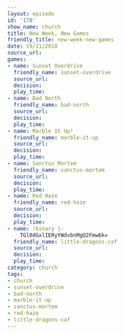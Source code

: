 ```yaml
---
layout: episode
id: '178'
show_name: church
title: New Week, New Games
friendly_title: new-week-new-games
date: 19/11/2018
source_url: 
games:
- name: Sunset Overdrive
  friendly_name: sunset-overdrive
  source_url: 
  decision: 
  play_time: 
- name: Bad North
  friendly_name: bad-north
  source_url: 
  decision: 
  play_time: 
- name: Marble It Up!
  friendly_name: marble-it-up
  source_url: 
  decision: 
  play_time: 
- name: Sanctus Mortem
  friendly_name: sanctus-mortem
  source_url: 
  decision: 
  play_time: 
- name: Red Haze
  friendly_name: red-haze
  source_url: 
  decision: 
  play_time: 
- name: !binary |-
    TGl0dGxlIERyYWdvbnMgQ2Fmw6k=
  friendly_name: little-dragons-caf
  source_url: 
  decision: 
  play_time: 
category: church
tags:
- church
- sunset-overdrive
- bad-north
- marble-it-up
- sanctus-mortem
- red-haze
- little-dragons-caf
---
```

